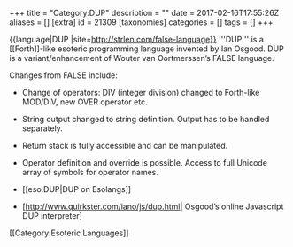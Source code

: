 +++
title = "Category:DUP"
description = ""
date = 2017-02-16T17:55:26Z
aliases = []
[extra]
id = 21309
[taxonomies]
categories = []
tags = []
+++

{{language|DUP
|site=http://strlen.com/false-language}}
'''DUP''' is a [[Forth]]-like esoteric programming language invented by Ian Osgood. DUP is a variant/enhancement of Wouter van Oortmerssen’s FALSE language.

Changes from FALSE include:

* Change of operators: DIV (integer division) changed to Forth-like MOD/DIV, new OVER operator etc.
* String output changed to string definition. Output has to be handled separately.
* Return stack is fully accessible and can be manipulated.
* Operator definition and override is possible. Access to full Unicode array of symbols for operator names.



* [[eso:DUP|DUP on Esolangs]]
* [http://www.quirkster.com/iano/js/dup.html| Osgood’s online Javascript DUP interpreter]

[[Category:Esoteric Languages]]
